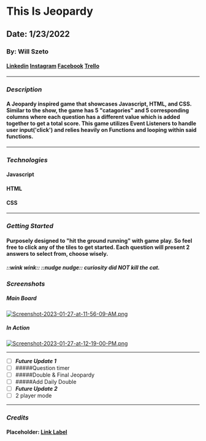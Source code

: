 # This Is Jeopardy

## Date: 1/23/2022

### **By: Will Szeto**

#### [Linkedin](https://www.linkedin.com/in/will-szeto-a449b021a/) [Instagram](https://www.instagram.com/wszeto) [Facebook](https://wwww.facebook.com/willszeto) [Trello](https://trello.com/b/Q7eGTvN4/jeopardy-project-1)
***

### ***Description*** 

#### A Jeopardy inspired game that showcases Javascript, HTML, and CSS. Similar to the show, the game has 5 "catagories" and 5 corresponding columns where each question has a different value which is added together to get a total score. This game utilizes Event Listeners to handle user input('click') and relies heavily on Functions and looping within said functions. 
***

### ***Technologies***

#### Javascript
#### HTML
#### CSS
***

### ***Getting Started***

#### Purposely designed to "hit the ground running" with game play. So feel free to click any of the tiles to get started. Each question will present 2 answers to select from, choose wisely. 

##### ::wink wink:: ::nudge nudge:: curiosity did NOT kill the cat.

### ***Screenshots***

##### **Main Board**
[![Screenshot-2023-01-27-at-11-56-09-AM.png](https://i.postimg.cc/RVR9CMdm/Screenshot-2023-01-27-at-11-56-09-AM.png)](https://postimg.cc/SJJHDbH1)

##### **In Action**
[![Screenshot-2023-01-27-at-12-19-00-PM.png](https://i.postimg.cc/RFx3wSHF/Screenshot-2023-01-27-at-12-19-00-PM.png)](https://postimg.cc/5HpNVMpd)
***

- [ ] ***Future Update 1***
- [ ] #####Question timer
- [ ] #####Double & Final Jeopardy
- [ ] #####Add Daily Double
- [ ] ***Future Update 2***
- [ ] 2 player mode

***

### ***Credits***


#### Placeholder: [Link Label](https://someurl.com)